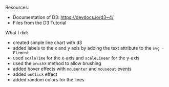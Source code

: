 Resources:
- Documentation of D3: https://devdocs.io/d3~4/
- Files from the D3 Tutorial

What I did: 
- created simple line chart with d3
- added labels to the x and y axis by adding the text attribute to the `svg - Element`
- used `scaleTime` for the x-axis and `scaleLinear` for the y-axis
- used the `brushX` method to allow brushing
- added hover effects with `mousenter` and `mouseout` events
- added `onClick` effect
- added random colors for the lines